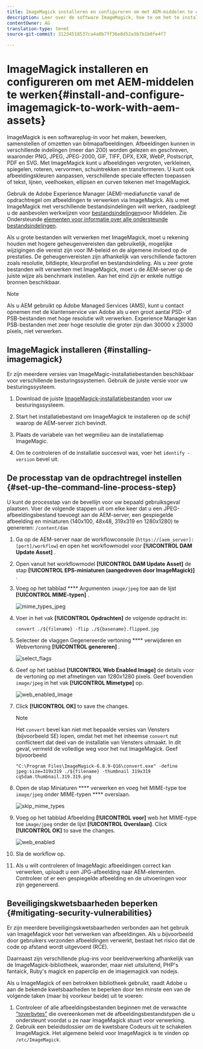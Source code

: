 ```yaml
---
title: ImageMagick installeren en configureren om met AEM-middelen te werken
description: Leer over de software ImageMagick, hoe te om het te installeren, opstelling de het processtap van de bevellijn, en gebruik het om, duimnagels van beelden uit te geven samen te stellen en te produceren.
contentOwner: AG
translation-type: tm+mt
source-git-commit: 31234518537ca4a0b7ff36e8d52a3b7b1b8fe4f7

---
```



# ImageMagick installeren en configureren om met AEM-middelen te werken{#install-and-configure-imagemagick-to-work-with-aem-assets}

ImageMagick is een softwareplug-in voor het maken, bewerken, samenstellen of omzetten van bitmapafbeeldingen. Afbeeldingen kunnen in verschillende indelingen (meer dan 200) worden gelezen en geschreven, waaronder PNG, JPEG, JPEG-2000, GIF, TIFF, DPX, EXR, WebP, Postscript, PDF en SVG. Met ImageMagick kunt u afbeeldingen vergroten, verkleinen, spiegelen, roteren, vervormen, schuintrekken en transformeren. U kunt ook afbeeldingskleuren aanpassen, verschillende speciale effecten toepassen of tekst, lijnen, veelhoeken, ellipsen en curven tekenen met ImageMagick.

Gebruik de Adobe Experience Manager (AEM)-mediafunctie vanaf de opdrachtregel om afbeeldingen te verwerken via ImageMagick. Als u met ImageMagick met verschillende bestandsindelingen wilt werken, raadpleegt u de aanbevolen werkwijzen voor [bestandsindelingen](/help/assets/assets-file-format-best-practices.md)voor Middelen. Zie Ondersteunde [elementen voor informatie over alle ondersteunde bestandsindelingen](/help/assets/assets-formats.md).

Als u grote bestanden wilt verwerken met ImageMagick, moet u rekening houden met hogere geheugenvereisten dan gebruikelijk, mogelijke wijzigingen die vereist zijn voor IM-beleid en de algemene invloed op de prestaties. De geheugenvereisten zijn afhankelijk van verschillende factoren zoals resolutie, bitdiepte, kleurprofiel en bestandsindeling. Als u zeer grote bestanden wilt verwerken met ImageMagick, moet u de AEM-server op de juiste wijze als benchmark instellen. Aan het eind zijn er enkele nuttige bronnen beschikbaar.

>[!NOTE]
>
>Als u AEM gebruikt op Adobe Managed Services (AMS), kunt u contact opnemen met de klantenservice van Adobe als u een groot aantal PSD- of PSB-bestanden met hoge resolutie wilt verwerken. Experience Manager kan PSB-bestanden met zeer hoge resolutie die groter zijn dan 30000 x 23000 pixels, niet verwerken.

## ImageMagick installeren {#installing-imagemagick}

Er zijn meerdere versies van ImageMagic-installatiebestanden beschikbaar voor verschillende besturingssystemen. Gebruik de juiste versie voor uw besturingssysteem.

1. Download de juiste [ImageMagick-installatiebestanden](https://www.imagemagick.org/script/download.php) voor uw besturingssysteem.
1. Start het installatiebestand om ImageMagick te installeren op de schijf waarop de AEM-server zich bevindt.

1. Plaats de variabele van het wegmilieu aan de installatiemap ImageMagic.
1. Om te controleren of de installatie succesvol was, voer het `identify -version` bevel uit.

## De processtap van de opdrachtregel instellen {#set-up-the-command-line-process-step}

U kunt de processtap van de bevellijn voor uw bepaald gebruiksgeval plaatsen. Voer de volgende stappen uit om elke keer dat u een JPEG-afbeeldingsbestand toevoegt aan de AEM-server, een gespiegelde afbeelding en miniaturen (140x100, 48x48, 319x319 en 1280x1280) te genereren: `/content/dam`

1. Ga op de AEM-server naar de workflowconsole (`https://[aem_server]:[port]/workflow`) en open het workflowmodel voor **[!UICONTROL DAM Update Asset]** .
1. Open vanuit het workflowmodel **[!UICONTROL DAM Update Asset]** de stap **[!UICONTROL EPS-miniaturen (aangedreven door ImageMagick)]** .
1. Voeg op het tabblad **** Argumenten `image/jpeg` toe aan de lijst **[!UICONTROL MIME-typen]** .

   ![mime_types_jpeg](assets/mime_types_jpeg.png)

1. Voer in het vak **[!UICONTROL Opdrachten]** de volgende opdracht in:

   `convert ./${filename} -flip ./${basename}.flipped.jpg`

1. Selecteer de vlaggen Gegenereerde vertoning **** verwijderen en Webvertoning **[!UICONTROL genereren]** .

   ![select_flags](assets/select_flags.png)

1. Geef op het tabblad **[!UICONTROL Web Enabled Image]** de details voor de vertoning op met afmetingen van 1280x1280 pixels. Geef bovendien `image/jpeg` in het vak **[!UICONTROL Mimetype]** op.

   ![web_enabled_image](assets/web_enabled_image.png)

1. Click **[!UICONTROL OK]** to save the changes.

   >[!NOTE]
   >
   >Het `convert` bevel kan niet met bepaalde versies van Vensters (bijvoorbeeld SE) lopen, omdat het met het inheemse `convert` nut conflicteert dat deel van de installatie van Vensters uitmaakt. In dit geval, vermeld de volledige weg voor het nut ImageMagick. Geef bijvoorbeeld
   >
   >
   >`"C:\Program Files\ImageMagick-6.8.9-Q16\convert.exe" -define jpeg:size=319x319 ./${filename} -thumbnail 319x319 cq5dam.thumbnail.319.319.png`

1. Open de stap Miniaturen **** verwerken en voeg het MIME-type toe `image/jpeg` onder MIME-typen **** overslaan.

   ![skip_mime_types](assets/skip_mime_types.png)

1. Voeg op het tabblad Afbeelding **[!UICONTROL voor]** web het MIME-type toe `image/jpeg` onder de lijst **[!UICONTROL Overslaan]**. Click **[!UICONTROL OK]** to save the changes.

   ![web_enabled](assets/web_enabled.png)

1. Sla de workflow op.
1. Als u wilt controleren of ImageMagic afbeeldingen correct kan verwerken, uploadt u een JPG-afbeelding naar AEM-elementen. Controleer of er een gespiegelde afbeelding en de uitvoeringen voor zijn gegenereerd.

## Beveiligingskwetsbaarheden beperken {#mitigating-security-vulnerabilities}

Er zijn meerdere beveiligingskwetsbaarheden verbonden aan het gebruik van ImageMagick voor het verwerken van afbeeldingen. Als u bijvoorbeeld door gebruikers verzonden afbeeldingen verwerkt, bestaat het risico dat de code op afstand wordt uitgevoerd (RCE).

Daarnaast zijn verschillende plug-ins voor beeldverwerking afhankelijk van de ImageMagick-bibliotheek, waaronder, maar niet uitsluitend, PHP&#39;s fantaick, Ruby&#39;s magick en paperclip en de imagemagick van nodejs.

Als u ImageMagick of een betrokken bibliotheek gebruikt, raadt Adobe u aan de bekende kwetsbaarheden te beperken door ten minste een van de volgende taken (maar bij voorkeur beide) uit te voeren:

1. Controleer of alle afbeeldingsbestanden beginnen met de verwachte [&quot;toverbytes&quot;](https://en.wikipedia.org/wiki/List_of_file_signatures) die overeenkomen met de afbeeldingsbestandstypen die u ondersteunt voordat u ze naar ImageMagick stuurt voor verwerking.
1. Gebruik een beleidsdossier om de kwetsbare Codeurs uit te schakelen ImageMagick. Het algemene beleid voor ImageMagick is te vinden op `/etc/ImageMagick`.

